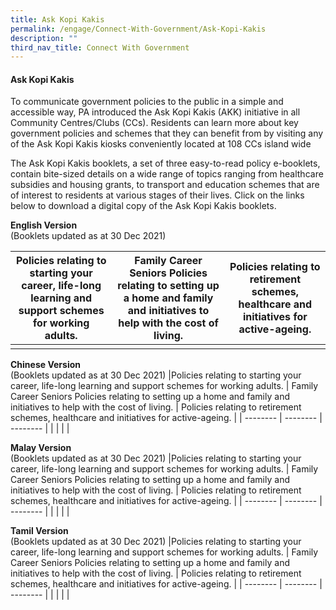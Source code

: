 ```yaml
---
title: Ask Kopi Kakis
permalink: /engage/Connect-With-Government/Ask-Kopi-Kakis
description: ""
third_nav_title: Connect With Government
---
```

#### Ask Kopi Kakis

To communicate government policies to the public in a simple and accessible way, PA introduced the Ask Kopi Kakis (AKK) initiative in all Community Centres/Clubs (CCs). Residents can learn more about key government policies and schemes that they can benefit from by visiting any of the Ask Kopi Kakis kiosks conveniently located at 108 CCs island wide

The Ask Kopi Kakis booklets, a set of three easy-to-read policy e-booklets, contain bite-sized details on a wide range of topics ranging from healthcare subsidies and housing grants, to transport and education schemes that are of interest to residents at various stages of their lives.  Click on the links below to download a digital copy of the Ask Kopi Kakis booklets. 

**English Version**<br>
(Booklets updated as at 30 Dec 2021)



|Policies relating to starting your career, life-long learning and support schemes for working adults.  | Family	Career	Seniors Policies relating to setting up a home and family and initiatives to help with the cost of living. | Policies relating to retirement schemes, healthcare and initiatives for active-ageing. |
| -------- | -------- | -------- |
| [](/files/Engage/pa-career-a4-eng-30pp-30122021-(final).pdf)     | [](/files/Engage/pa-family-a4-39pp-eng-30122021-(final).pdf)     |  [](/files/Engage/pa-senior-a4-36pp-eng-30122021-(final).pdf)    |



**Chinese Version**<br>
(Booklets updated as at 30 Dec 2021)
|Policies relating to starting your career, life-long learning and support schemes for working adults.  | Family	Career	Seniors Policies relating to setting up a home and family and initiatives to help with the cost of living. | Policies relating to retirement schemes, healthcare and initiatives for active-ageing. |
| -------- | -------- | -------- |
| [](/files/Engage/pa-career-chinese-final.pdf)    | [](/files/Engage/pa-family-chinese-final.pdf) | [](/files/Engage/pa-senior-chinese-final.pdf) |


**Malay Version**<br>
(Booklets updated as at 30 Dec 2021)
|Policies relating to starting your career, life-long learning and support schemes for working adults.  | Family	Career	Seniors Policies relating to setting up a home and family and initiatives to help with the cost of living. | Policies relating to retirement schemes, healthcare and initiatives for active-ageing. |
| -------- | -------- | -------- |
| [](/files/Engage/pa-career-malay-(final).pdf) | [](/files/Engage/pa-career-malay-(final).pdf)| [](/files/Engage/pa-senior-malay-(final).pdf) |



**Tamil Version**<br>
(Booklets updated as at 30 Dec 2021)
|Policies relating to starting your career, life-long learning and support schemes for working adults.  | Family	Career	Seniors Policies relating to setting up a home and family and initiatives to help with the cost of living. | Policies relating to retirement schemes, healthcare and initiatives for active-ageing. |
| -------- | -------- | -------- |
| [](/files/Engage/pa-career-tamil-final.pdf) | [](/files/Engage/pa-family-tamil-final.pdf)| [](/files/Engage/pa-senior-tamil-final.pdf)|